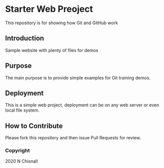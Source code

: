 # Starter Web Preoject

This repository is for showing how Git and GitHub work

## Introduction

Sample website with plenty of files for demos

## Purpose

The main purpose is to provide simple examples for Git training demos.

## Deployment

This is a simple web project, deployment can be on any web server or even local file system.

## How to Contribute

Please fork this repository and then issue Pull Requests for review.

### Copyright
2020 N Chisnall
